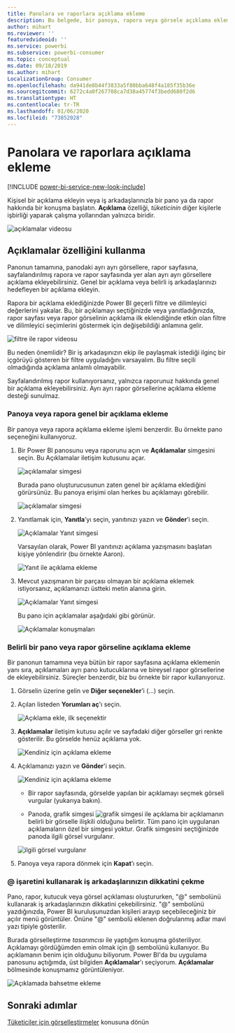 ```yaml
---
title: Panolara ve raporlara açıklama ekleme
description: Bu belgede, bir panoya, rapora veya görsele açıklama ekleme ve birlikte çalıştığınız kişilerle konuşmak için açıklamaları kullanma işlemleri gösterilir.
author: mihart
ms.reviewer: ''
featuredvideoid: ''
ms.service: powerbi
ms.subservice: powerbi-consumer
ms.topic: conceptual
ms.date: 09/18/2019
ms.author: mihart
LocalizationGroup: Consumer
ms.openlocfilehash: da941de8b44f3833a5f80bba648f4a185f35b36e
ms.sourcegitcommit: 6272c4a0f267708ca7d38a45774f3bedd680f2d6
ms.translationtype: HT
ms.contentlocale: tr-TR
ms.lasthandoff: 01/06/2020
ms.locfileid: "73852028"
---
```

# <a name="add-comments-to-a-dashboard-or-report"></a>Panolara ve raporlara açıklama ekleme

[!INCLUDE [power-bi-service-new-look-include](../includes/power-bi-service-new-look-include.md)]

Kişisel bir açıklama ekleyin veya iş arkadaşlarınızla bir pano ya da rapor hakkında bir konuşma başlatın. **Açıklama** özelliği, *tüketicinin* diğer kişilerle işbirliği yaparak çalışma yollarından yalnızca biridir. 

![açıklamalar videosu](media/end-user-comment/comment.gif)

## <a name="how-to-use-the-comments-feature"></a>Açıklamalar özelliğini kullanma
Panonun tamamına, panodaki ayrı ayrı görsellere, rapor sayfasına, sayfalandırılmış rapora ve rapor sayfasında yer alan ayrı ayrı görsellere açıklama ekleyebilirsiniz. Genel bir açıklama veya belirli iş arkadaşlarınızı hedefleyen bir açıklama ekleyin.  

Rapora bir açıklama eklediğinizde Power BI geçerli filtre ve dilimleyici değerlerini yakalar. Bu, bir açıklamayı seçtiğinizde veya yanıtladığınızda, rapor sayfası veya rapor görselinin açıklama ilk eklendiğinde etkin olan filtre ve dilimleyici seçimlerini göstermek için değişebildiği anlamına gelir.  

![filtre ile rapor videosu](media/end-user-comment/power-bi-comment.gif)

Bu neden önemlidir? Bir iş arkadaşınızın ekip ile paylaşmak istediği ilginç bir içgörüyü gösteren bir filtre uyguladığını varsayalım. Bu filtre seçili olmadığında açıklama anlamlı olmayabilir.

Sayfalandırılmış rapor kullanıyorsanız, yalnızca raporunuz hakkında genel bir açıklama ekleyebilirsiniz.  Ayrı ayrı rapor görsellerine açıklama ekleme desteği sunulmaz.

### <a name="add-a-general-comment-to-a-dashboard-or-report"></a>Panoya veya rapora genel bir açıklama ekleme
Bir panoya veya rapora açıklama ekleme işlemi benzerdir.  Bu örnekte pano seçeneğini kullanıyoruz. 

1. Bir Power BI panosunu veya raporunu açın ve **Açıklamalar** simgesini seçin. Bu Açıklamalar iletişim kutusunu açar.

    ![açıklamalar simgesi](media/end-user-comment/power-bi-comment-menu.png)

    Burada pano oluşturucusunun zaten genel bir açıklama eklediğini görürsünüz.  Bu panoya erişimi olan herkes bu açıklamayı görebilir.

    ![açıklamalar simgesi](media/end-user-comment/power-bi-first-comments.png)

2. Yanıtlamak için, **Yanıtla**’yı seçin, yanıtınızı yazın ve **Gönder**’i seçin.  

    ![Açıklamalar Yanıt simgesi](media/end-user-comment/power-bi-comment-reply.png)

    Varsayılan olarak, Power BI yanıtınızı açıklama yazışmasını başlatan kişiye yönlendirir (bu örnekte Aaron). 

    ![Yanıt ile açıklama ekleme](media/end-user-comment/power-bi-respond.png)

 3. Mevcut yazışmanın bir parçası olmayan bir açıklama eklemek istiyorsanız, açıklamanızı üstteki metin alanına girin.

    ![Açıklamalar Yanıt simgesi](media/end-user-comment/power-bi-new-comments.png)

    Bu pano için açıklamalar aşağıdaki gibi görünür.

    ![Açıklamalar konuşmaları](media/end-user-comment/power-bi-conversation.png)

### <a name="add-a-comment-to-a-specific-dashboard-or-report-visual"></a>Belirli bir pano veya rapor görseline açıklama ekleme
Bir panonun tamamına veya bütün bir rapor sayfasına açıklama eklemenin yanı sıra, açıklamaları ayrı pano kutucuklarına ve bireysel rapor görsellerine de ekleyebilirsiniz. Süreçler benzerdir, biz bu örnekte bir rapor kullanıyoruz.

1. Görselin üzerine gelin ve **Diğer seçenekler**’i (...) seçin.    
2. Açılan listeden **Yorumları aç**'ı seçin.

    ![Açıklama ekle, ilk seçenektir](media/end-user-comment/power-bi-report-comment.png)  

3.  **Açıklamalar** iletişim kutusu açılır ve sayfadaki diğer görseller gri renkte gösterilir. Bu görselde henüz açıklama yok. 

    ![Kendiniz için açıklama ekleme](media/end-user-comment/power-bi-comment-column.png)  

4. Açıklamanızı yazın ve **Gönder**'i seçin.

    ![Kendiniz için açıklama ekleme](media/end-user-comment/power-bi-comment-logistics.png)  

    - Bir rapor sayfasında, görselde yapılan bir açıklamayı seçmek görseli vurgular (yukarıya bakın).

    - Panoda, grafik simgesi ![grafik simgesi ile açıklama](media/end-user-comment/power-bi-comment-chart-icon.png) bir açıklamanın belirli bir görselle ilişkili olduğunu belirtir. Tüm pano için uygulanan açıklamaların özel bir simgesi yoktur. Grafik simgesini seçtiğinizde panoda ilgili görsel vurgulanır.
    

    ![ilgili görsel vurgulanır](media/end-user-comment/power-bi-highlight.png)

5. Panoya veya rapora dönmek için **Kapat**’ı seçin.

### <a name="get-your-colleagues-attention-by-using-the--sign"></a>@ işaretini kullanarak iş arkadaşlarınızın dikkatini çekme
Pano, rapor, kutucuk veya görsel açıklaması oluştururken, "\@" sembolünü kullanarak iş arkadaşlarınızın dikkatini çekebilirsiniz.  "\@" sembolünü yazdığınızda, Power BI kuruluşunuzdan kişileri arayıp seçebileceğiniz bir açılır menü görüntüler. Önüne "\@" sembolü eklenen doğrulanmış adlar mavi yazı tipiyle gösterilir. 

Burada görselleştirme *tasarımcısı* ile yaptığım konuşma gösteriliyor. Açıklamayı gördüğümden emin olmak için @ sembolünü kullanıyor. Bu açıklamanın benim için olduğunu biliyorum. Power BI'da bu uygulama panosunu açtığımda, üst bilgiden **Açıklamalar**'ı seçiyorum. **Açıklamalar** bölmesinde konuşmamız görüntüleniyor.

![Açıklamada bahsetme ekleme](media/end-user-comment/power-bi-comment-convo.png)  



## <a name="next-steps"></a>Sonraki adımlar
[Tüketiciler için görselleştirmeler](end-user-visualizations.md)   konusuna dönün  
<!--[Select a visualization to open a report](end-user-open-report.md)-->

